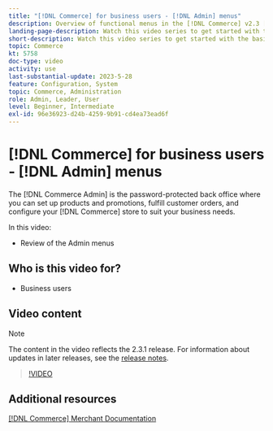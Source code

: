 ```yaml
---
title: "[!DNL Commerce] for business users - [!DNL Admin] menus"
description: Overview of functional menus in the [!DNL Commerce] v2.3 [!DNL Admin].
landing-page-description: Watch this video series to get started with the basics of Adobe Commerce and working in the Admin.
short-description: Watch this video series to get started with the basics of Adobe Commerce and working in the Admin.
topic: Commerce
kt: 5758
doc-type: video
activity: use
last-substantial-update: 2023-5-28
feature: Configuration, System
topic: Commerce, Administration
role: Admin, Leader, User
level: Beginner, Intermediate
exl-id: 96e36923-d24b-4259-9b91-cd4ea73ead6f
---
```

# [!DNL Commerce] for business users - [!DNL Admin] menus

The [!DNL Commerce Admin] is the password-protected back office where you can set up products and promotions, fulfill customer orders, and configure your [!DNL Commerce] store to suit your business needs.

In this video:

- Review of the Admin menus

## Who is this video for?

- Business users

## Video content

>[!NOTE]
>
>The content in the video reflects the 2.3.1 release. For information about updates in later releases, see the [release notes](https://experienceleague.adobe.com/docs/commerce-operations/release/notes/overview.html).

>[!VIDEO](https://video.tv.adobe.com/v/35942?quality=12&learn=on)

## Additional resources

[[!DNL Commerce] Merchant Documentation](https://experienceleague.adobe.com/docs/commerce-admin/user-guides/home.html)
